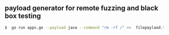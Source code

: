 ## payload generator for remote fuzzing and black box testing 

```sh
$  go run apps.go --payload java --command "rm -rf /" >>  filepaylaod.txt
```